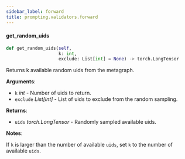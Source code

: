 ```yaml
---
sidebar_label: forward
title: prompting.validators.forward
---
```


#### get\_random\_uids

```python
def get_random_uids(self,
                    k: int,
                    exclude: List[int] = None) -> torch.LongTensor
```

Returns k available random uids from the metagraph.

**Arguments**:

- `k` _int_ - Number of uids to return.
- `exclude` _List[int]_ - List of uids to exclude from the random sampling.

**Returns**:

- `uids` _torch.LongTensor_ - Randomly sampled available uids.

**Notes**:

  If `k` is larger than the number of available `uids`, set `k` to the number of available `uids`.


